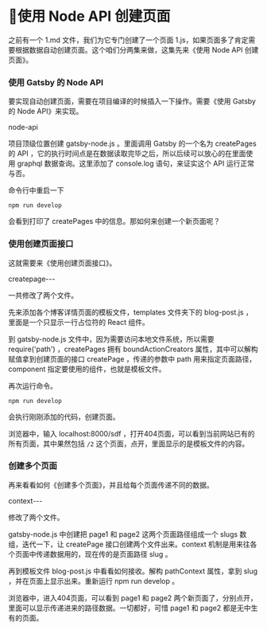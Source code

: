 # 使用 Node API 创建页面

之前有一个 1.md 文件，我们为它专门创建了一个页面 1.js，如果页面多了肯定需要根据数据自动创建页面。这个咱们分两集来做，这集先来《使用 Node API 创建页面》。

### 使用 Gatsby 的 Node API

要实现自动创建页面，需要在项目编译的时候插入一下操作。需要《使用 Gatsby 的 Node API》来实现。

node-api

项目顶级位置创建 gatsby-node.js 。里面调用 Gatsby 的一个名为 createPages 的 API ，它的执行时间点是在数据读取完毕之后，所以后续可以放心的在里面使用 graphql 数据查询。这里添加了 console.log 语句，来证实这个 API 运行正常与否。

命令行中重启一下

```
npm run develop
```

会看到打印了 createPages 中的信息。那如何来创建一个新页面呢？


### 使用创建页面接口

这就需要来《使用创建页面接口》。

createpage---

一共修改了两个文件。

先来添加各个博客详情页面的模板文件，templates 文件夹下的 blog-post.js ，里面是一个只显示一行占位符的 React 组件。

到 gatsby-node.js 文件中，因为需要访问本地文件系统，所以需要 require('path') ，createPages 拥有 boundActionCreators 属性，其中可以解构赋值拿到创建页面的接口 createPage ，传递的参数中 path 用来指定页面路径，component 指定要使用的组件，也就是模板文件。

再次运行命令。

```
npm run develop
```

会执行刚刚添加的代码，创建页面。

浏览器中，输入 localhost:8000/sdf ，打开404页面，可以看到当前网站已有的所有页面，其中果然包括 `/2` 这个页面，点开，里面显示的是模板文件的内容。

### 创建多个页面

再来看看如何《创建多个页面》，并且给每个页面传递不同的数据。

context---

修改了两个文件。

gatsby-node.js 中创建把 page1 和 page2 这两个页面路径组成一个 slugs 数组，迭代一下，让 createPage 接口创建两个文件出来。context 机制是用来往各个页面中传递数据用的，现在传的是页面路径 slug 。

再到模板文件 blog-post.js 中看看如何接收。解构 pathContext 属性，拿到 slug ，并在页面上显示出来。重新运行 npm run develop 。

浏览器中，进入404页面，可以看到 page1 和 page2 两个新页面了，分别点开，里面可以显示传递进来的路径数据。一切都好，可惜 page1 和 page2 都是无中生有的页面。
